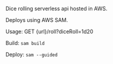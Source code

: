 

Dice rolling serverless api hosted in AWS.

Deploys using AWS SAM.

Usage: GET {url}/roll?diceRoll=1d20

Build: `sam build`

Deploy: `sam --guided`
